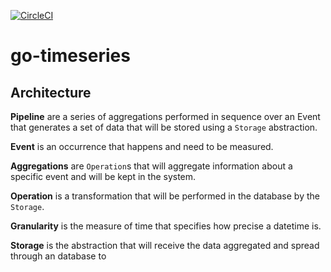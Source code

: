 [![CircleCI](https://circleci.com/gh/lab259/go-timeseries.svg?style=shield)](https://circleci.com/gh/lab259/go-timeseries)

# go-timeseries

## Architecture

**Pipeline** are a series of aggregations performed in sequence over an
Event that generates a set of data that will be stored using a `Storage`
abstraction.

**Event** is an occurrence that happens and need to be measured.

**Aggregations** are `Operation`s that will aggregate information about
a specific event and will be kept in the system.

**Operation** is a transformation that will be performed in the database
by the `Storage`.

**Granularity** is the measure of time that specifies how precise a
datetime is.

**Storage** is the abstraction that will receive the data aggregated and
spread through an database to
